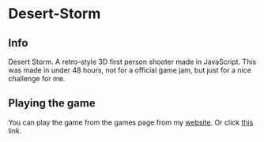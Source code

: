# Desert-Storm

## Info
Desert Storm. A retro-style 3D first person shooter made in JavaScript. This was made in under 48 hours, not for a official game jam, but just for a nice challenge for me.

## Playing the game
You can play the game from the games page from my [website](https://luke4projects.github.io/games/). Or click [this](https://luke4projects.github.io/Desert-Storm/) link.
